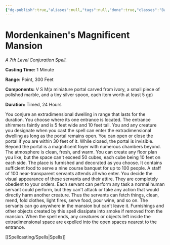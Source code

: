 ```yaml
---
{"dg-publish":true,"aliases":null,"tags":null,"done":true,"classes":"Bard, Wizard,","spellLevel":7,"school":"Conjuration","source":"PHB","permalink":"/spells/mordenkainen-s-magnificent-mansion/","dgHomeLink":false,"dgPassFrontmatter":true}
---
```


# Mordenkainen's Magnificent Mansion
*A 7th Level Conjuration Spell.*

**Casting Time:** 1 Minute

**Range:** Point, 300 Feet

**Components:** V S M(a miniature portal carved from ivory, a small piece of polished marble, and a tiny silver spoon, each item worth at least 5 gp)

**Duration:** Timed, 24 Hours

You conjure an extradimensional dwelling in range that lasts for the duration. You choose where its one entrance is located. The entrance shimmers faintly and is 5 feet wide and 10 feet tall. You and any creature you designate when you cast the spell can enter the extradimensional dwelling as long as the portal remains open. You can open or close the portal if you are within 30 feet of it. While closed, the portal is invisible.
Beyond the portal is a magnificent foyer with numerous chambers beyond. The atmosphere is clean, fresh, and warm.
You can create any floor plan you like, but the space can't exceed 50 cubes, each cube being 10 feet on each side. The place is furnished and decorated as you choose. It contains sufficient food to serve a nine course banquet for up to 100 people. A staff of 100 near-transparent servants attends all who enter. You decide the visual appearance of these servants and their attire. They are completely obedient to your orders. Each servant can perform any task a normal human servant could perform, but they can't attack or take any action that would directly harm another creature. Thus the servants can fetch things, clean, mend, fold clothes, light fires, serve food, pour wine, and so on. The servants can go anywhere in the mansion but can't leave it. Furnishings and other objects created by this spell dissipate into smoke if removed from the mansion. When the spell ends, any creatures or objects left inside the extradimensional space are expelled into the open spaces nearest to the entrance.

[[Spellcasting/Spells|Spells]]